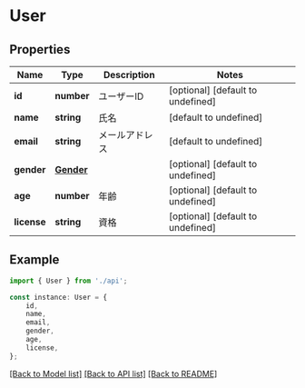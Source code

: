 # User


## Properties

Name | Type | Description | Notes
------------ | ------------- | ------------- | -------------
**id** | **number** | ユーザーID | [optional] [default to undefined]
**name** | **string** | 氏名 | [default to undefined]
**email** | **string** | メールアドレス | [default to undefined]
**gender** | [**Gender**](Gender.md) |  | [optional] [default to undefined]
**age** | **number** | 年齢 | [optional] [default to undefined]
**license** | **string** | 資格 | [optional] [default to undefined]

## Example

```typescript
import { User } from './api';

const instance: User = {
    id,
    name,
    email,
    gender,
    age,
    license,
};
```

[[Back to Model list]](../README.md#documentation-for-models) [[Back to API list]](../README.md#documentation-for-api-endpoints) [[Back to README]](../README.md)
